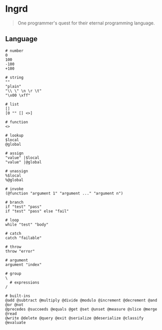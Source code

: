 # lngrd

> One programmer's quest for their eternal programming language.

## Language

    # number
    0
    100
    -100
    +100

    # string
    ""
    "plain"
    "\\ \" \n \r \t"
    "\x00 \xff"

    # list
    []
    [0 "" [] <>]

    # function
    <>

    # lookup
    $local
    @global

    # assign
    "value" |$local
    "value" |@global

    # unassign
    %$local
    %@global

    # invoke
    (@function "argument 1" "argument ..." "argument n")

    # branch
    if "test" "pass"
    if "test" "pass" else "fail"

    # loop
    while "test" "body"

    # catch
    catch "failable"

    # throw
    throw "error"

    # argument
    argument "index"

    # group
    \
      # expressions
    /

    # built-ins
    @add @subtract @multiply @divide @modulo @increment @decrement @and @or @not
    @precedes @succeeds @equals @get @set @unset @measure @slice @merge @read
    @write @delete @query @exit @serialize @deserialize @classify @evaluate
